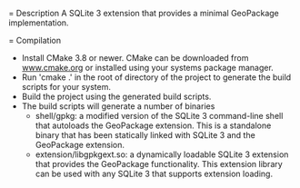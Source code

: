 = Description
A SQLite 3 extension that provides a minimal GeoPackage implementation.

= Compilation

- Install CMake 3.8 or newer. CMake can be downloaded from www.cmake.org or installed using
  your systems package manager.
- Run 'cmake .' in the root of directory of the project to generate the build scripts for your system.
- Build the project using the generated build scripts.
- The build scripts will generate a number of binaries
  - shell/gpkg: a modified version of the SQLite 3 command-line shell that autoloads the GeoPackage extension. This is a standalone binary that has been statically linked with SQLite 3 and the GeoPackage extension.
  - extension/libgpkgext.so: a dynamically loadable SQLite 3 extension that provides the GeoPackage functionality. This extension library can be used with any SQLite 3 that supports extension loading.
